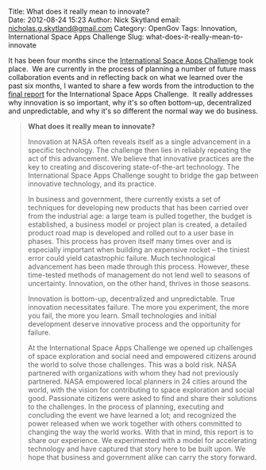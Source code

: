 Title: What does it really mean to innovate?  
Date: 2012-08-24 15:23
Author: Nick Skytland
email: nicholas.g.skytland@gmail.com
Category: OpenGov
Tags: Innovation, International Space Apps Challenge
Slug: what-does-it-really-mean-to-innovate

It has been four months since the [International Space Apps Challenge][]
took place.  We are currently in the process of planning a number of
future mass collaboration events and in reflecting back on what we
learned over the past six months, I wanted to share a few words from the
introduction to the [final report][] for the International Space Apps
Challenge.  It really addresses why innovation is so important, why it's
so often bottom-up, decentralized and unpredictable, and why it's
so different the normal way we do business.

> **What does it really mean to innovate?**
>
> Innovation at NASA often reveals itself as a single advancement in a
> specific technology. The challenge then lies in reliably repeating the
> act of this advancement. We believe that innovative practices are the
> key to creating and discovering state-of-the-art technology. The
> International Space Apps Challenge sought to bridge the gap between
> innovative technology, and its practice.
>
> In business and government, there currently exists a set of techniques
> for developing new products that has been carried over from the
> industrial age: a large team is pulled together, the budget is
> established, a business model or project plan is created, a detailed
> product road map is developed and rolled out to a user base in phases.
> This process has proven itself many times over and is especially
> important when building an expensive rocket – the tiniest error could
> yield catastrophic failure. Much technological advancement has been
> made through this process. However, these time-tested methods of
> management do not lend well to seasons of uncertainty. Innovation, on
> the other hand, thrives in those seasons.
>
> Innovation is bottom-up, decentralized and unpredictable. True
> innovation necessitates failure. The more you experiment, the more you
> fail, the more you learn. Small technologies and initial development
> deserve innovative process and the opportunity for failure.
>
> At the International Space Apps Challenge we opened up challenges of
> space exploration and social need and empowered citizens around the
> world to solve those challenges. This was a bold risk. NASA partnered
> with organizations with whom they had not previously partnered. NASA
> empowered local planners in 24 cities around the world, with the
> vision for contributing to space exploration and social good.
> Passionate citizens were asked to find and share their solutions to
> the challenges. In the process of planning, executing and concluding
> the event we have learned a lot; and recognized the power released
> when we work together with others committed to changing the way the
> world works. With that in mind, this report is to share our
> experience. We experimented with a model for accelerating technology
> and have captured that story here to be built upon. We hope that
> business and government alike can carry the story forward.

  [International Space Apps Challenge]: http://spaceappschallenge.org/
  [final report]: http://goo.gl/QR3Em
